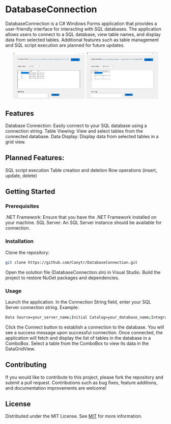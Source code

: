 # DatabaseConnection

DatabaseConnection is a C# Windows Forms application that provides a user-friendly interface for interacting with SQL databases. The application allows users to connect to a SQL database, view table names, and display data from selected tables. Additional features such as table management and SQL script execution are planned for future updates.

<div align="center">
    <img src="images/image1.png" width="45%" alt="Image 1">
    <img src="images/image2.png" width="45%" alt="Image 2">
</div>

## Features
Database Connection: Easily connect to your SQL database using a connection string.
Table Viewing: View and select tables from the connected database.
Data Display: Display data from selected tables in a grid view.

## Planned Features:
SQL script execution
Table creation and deletion
Row operations (insert, update, delete)

## Getting Started

### Prerequisites
.NET Framework: Ensure that you have the .NET Framework installed on your machine.
SQL Server: An SQL Server instance should be available for connection.

### Installation
Clone the repository:
   ```sh
   git clone https://github.com/Canytr/DatabaseConnection.git
   ```

Open the solution file (DatabaseConnection.sln) in Visual Studio.
Build the project to restore NuGet packages and dependencies.

### Usage

Launch the application.
In the Connection String field, enter your SQL Server connection string. Example:
   ```sh
   Data Source=your_server_name;Initial Catalog=your_database_name;Integrated Security=True;Pooling=False;Encrypt=False
   ```
Click the Connect button to establish a connection to the database. You will see a success message upon successful connection.
Once connected, the application will fetch and display the list of tables in the database in a ComboBox.
Select a table from the ComboBox to view its data in the DataGridView.

## Contributing
If you would like to contribute to this project, please fork the repository and submit a pull request. Contributions such as bug fixes, feature additions, and documentation improvements are welcome!

## License
Distributed under the MIT License. See [MIT](LICENSE.txt) for more information.
